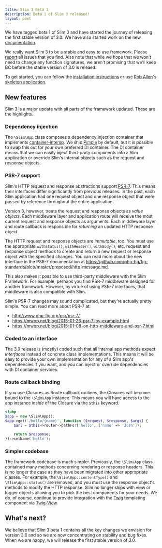 ```yaml
---
title: Slim 3 Beta 1
description: Beta 1 of Slim 3 released!
layout: post
---
```


We have tagged beta 1 of Slim 3 and have started the journey of releasing the first stable version of 3.0. We have also started work on the new [documentation](http://www.slimframework.com/docs/).


We really want Slim 3 to be a stable and easy to use framework. Please [report](https://github.com/slimphp/Slim/issues) all issues that you find. Also note that while we hope that we won't need to change any function signatures, we aren't promising that we'll keep BC before the stable version of 3.0 is releaed.

To get started, you can follow the [installation instructions](https://github.com/slimphp/Slim/tree/3.x#installation) or use [Rob Allen](http://akrabat.com)'s [skeleton application](http://akrabat.com/a-slim3-skeleton/).


## New features

Slim 3 is a major update with all parts of the framework updated. These are the highlights.

### Dependency injection

The `\Slim\App` class composes a dependency injection container that implements [container-interop](https://github.com/container-interop/container-interop). We ship [Pimple](http://pimple.sensiolabs.org) by default, but it is possible to swap this out for your own preferred DI container. The DI container means that we can easily inject third-party components into a Slim application or override Slim's internal objects such as the request and response objects.

### PSR-7 support

Slim's HTTP request and response abstractions support [PSR-7](http://www.php-fig.org/psr/psr-7/). This means their interfaces differ significantly from previous releases. In the past, each Slim application had one request object and one response object that were passed by reference throughout the entire application.

Version 3, however, treats the request and response objects as _value objects_. Each middleware layer and application route will receive the most current request and response objects as arguments. Each middleware layer and route callback is responsible for _returning_ an updated HTTP response object.

The HTTP request and response objects are _immutable_, too. You must use the appropriate `withStatus()`, `withHeader()`, `withBody()`, etc. request and response object methods to create and return a new request or response object with the specified changes. You can read more about the new interface in the PSR-7 documentation at <https://github.com/php-fig/fig-standards/blob/master/proposed/http-message.md>.

This also makes it possible to use third-party middleware with the Slim Framework. For example, perhaps you find PSR-7 middleware designed for another framework. However, by virtue of using PSR-7 interfaces, that middleware is also compatible with Slim.

Slim's PSR-7 changes may sound complicated, but they're actually pretty simple. You can read more about PSR-7 at:

* <http://www.php-fig.org/psr/psr-7/>
* <https://mwop.net/blog/2015-01-26-psr-7-by-example.html>
* <https://mwop.net/blog/2015-01-08-on-http-middleware-and-psr-7.html>

### Coded to an interface

The 3.0 release is (mostly) coded such that all internal app methods expect _interfaces_ instead of concrete class implementations. This means it will be easy to provide your own implementation for any of a Slim app's dependencies if you want, and you can inject or override dependencies with DI container services.

### Route callback binding

If you use Closures as Route callback routines, the Closures will become bound to the `\Slim\App` instance. This means you will have access to the app instance _inside_ of the Closure via the `$this` keyword.

```php
<?php
$app = new \Slim\App();
$app->get('/hello/{name}', function ($request, $response, $args) {
    $url = $this->router->pathFor('hello', ['name' => 'Josh']);

    return $response;
})->setName('hello');
```

### Simpler codebase

The framework codebase is much simpler. Previously, the `\Slim\App` class contained many methods concerning rendering or response headers. This is no longer the case as they have been migrated into other appropriate classes. For example, the `\Slim\App::contentType()` and `\Slim\App::status()` are removed, and you must use the response object's methods to modify the HTTP response. Slim no longer ships with view or logger objects allowing you to pick the best components for your needs. We do, of course, continue to provide integration with the [Twig](http://twig.sensiolabs.org) templating component via [Twig-View](https://github.com/slimphp/Twig-View).


## What's next?

We believe that Slim 3 beta 1 contains all the key changes we envision for version 3.0 and so we are now concentrating on stability and bug fixes. When we are happy, we will release the first stable version of 3.0.

